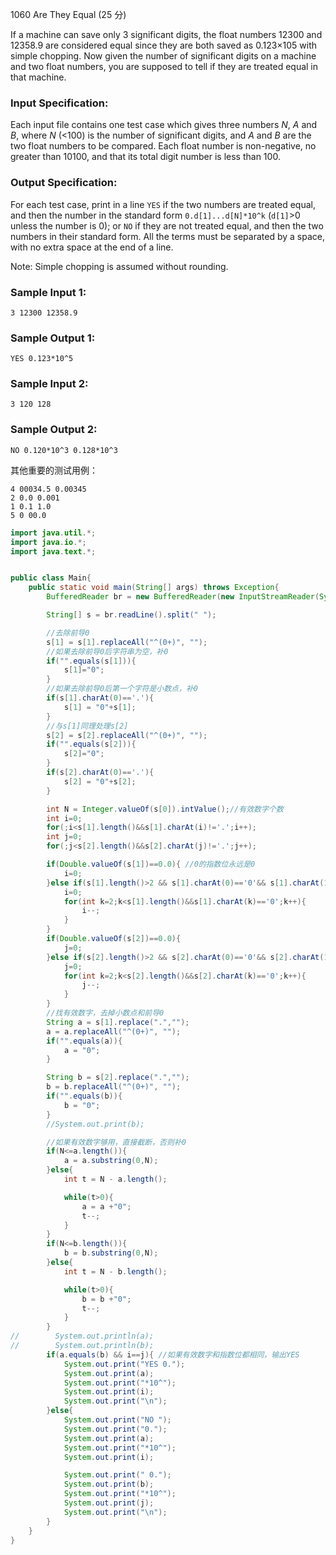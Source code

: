 1060 Are They Equal (25 分)

If a machine can save only 3 significant digits, the float numbers 12300 and 12358.9 are considered equal since they are both saved as 0.123×105 with simple chopping. Now given the number of significant digits on a machine and two float numbers, you are supposed to tell if they are treated equal in that machine.

### Input Specification:

Each input file contains one test case which gives three numbers *N*, *A* and *B*, where *N* (<100) is the number of significant digits, and *A* and *B* are the two float numbers to be compared. Each float number is non-negative, no greater than 10100, and that its total digit number is less than 100.

### Output Specification:

For each test case, print in a line `YES` if the two numbers are treated equal, and then the number in the standard form `0.d[1]...d[N]*10^k` (`d[1]`>0 unless the number is 0); or `NO` if they are not treated equal, and then the two numbers in their standard form. All the terms must be separated by a space, with no extra space at the end of a line.

Note: Simple chopping is assumed without rounding.

### Sample Input 1:

```in
3 12300 12358.9
```

### Sample Output 1:

```out
YES 0.123*10^5
```

### Sample Input 2:

```in
3 120 128
```

### Sample Output 2:

```out
NO 0.120*10^3 0.128*10^3
```

其他重要的测试用例：

```
4 00034.5 0.00345
2 0.0 0.001
1 0.1 1.0
5 0 00.0
```

```java
import java.util.*;
import java.io.*;
import java.text.*;


public class Main{
	public static void main(String[] args) throws Exception{
        BufferedReader br = new BufferedReader(new InputStreamReader(System.in));

        String[] s = br.readLine().split(" ");

        //去除前导0
        s[1] = s[1].replaceAll("^(0+)", "");
        //如果去除前导0后字符串为空，补0
        if("".equals(s[1])){
            s[1]="0";
        }
        //如果去除前导0后第一个字符是小数点，补0
        if(s[1].charAt(0)=='.'){
            s[1] = "0"+s[1];
        }
        //与s[1]同理处理s[2]
        s[2] = s[2].replaceAll("^(0+)", "");
        if("".equals(s[2])){
            s[2]="0";
        }
        if(s[2].charAt(0)=='.'){
            s[2] = "0"+s[2];
        }

        int N = Integer.valueOf(s[0]).intValue();//有效数字个数
        int i=0;
        for(;i<s[1].length()&&s[1].charAt(i)!='.';i++);
        int j=0;
        for(;j<s[2].length()&&s[2].charAt(j)!='.';j++);

        if(Double.valueOf(s[1])==0.0){ //0的指数位永远是0
            i=0;
        }else if(s[1].length()>2 && s[1].charAt(0)=='0'&& s[1].charAt(1)=='.'){ //小数的指数位
            i=0;
            for(int k=2;k<s[1].length()&&s[1].charAt(k)=='0';k++){
                i--;
            }
        }
        if(Double.valueOf(s[2])==0.0){
            j=0;
        }else if(s[2].length()>2 && s[2].charAt(0)=='0'&& s[2].charAt(1)=='.'){
            j=0;
            for(int k=2;k<s[2].length()&&s[2].charAt(k)=='0';k++){
                j--;
            }
        }
        //找有效数字，去掉小数点和前导0
        String a = s[1].replace(".","");
        a = a.replaceAll("^(0+)", "");
        if("".equals(a)){
            a = "0";
        }

        String b = s[2].replace(".","");
        b = b.replaceAll("^(0+)", "");
        if("".equals(b)){
            b = "0";
        }
        //System.out.print(b);

        //如果有效数字够用，直接截断，否则补0
        if(N<=a.length()){
            a = a.substring(0,N);
        }else{
            int t = N - a.length();

            while(t>0){
                a = a +"0";
                t--;
            }
        }
        if(N<=b.length()){
            b = b.substring(0,N);
        }else{
            int t = N - b.length();

            while(t>0){
                b = b +"0";
                t--;
            }
        }
//        System.out.println(a);
//        System.out.println(b);
        if(a.equals(b) && i==j){ //如果有效数字和指数位都相同，输出YES
            System.out.print("YES 0.");
            System.out.print(a);
            System.out.print("*10^");
            System.out.print(i);
            System.out.print("\n");
        }else{
            System.out.print("NO ");
            System.out.print("0.");
            System.out.print(a);
            System.out.print("*10^");
            System.out.print(i);

            System.out.print(" 0.");
            System.out.print(b);
            System.out.print("*10^");
            System.out.print(j);
            System.out.print("\n");
        }
    }
}
```

